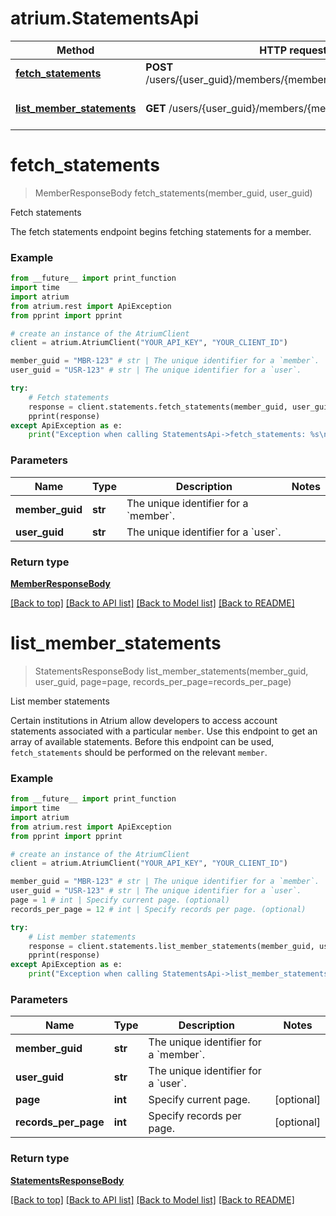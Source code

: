 # atrium.StatementsApi

Method | HTTP request | Description
------------- | ------------- | -------------
[**fetch_statements**](StatementsApi.md#fetch_statements) | **POST** /users/{user_guid}/members/{member_guid}/fetch_statements | Fetch statements
[**list_member_statements**](StatementsApi.md#list_member_statements) | **GET** /users/{user_guid}/members/{member_guid}/statements | List member statements


# **fetch_statements**
> MemberResponseBody fetch_statements(member_guid, user_guid)

Fetch statements

The fetch statements endpoint begins fetching statements for a member.

### Example
```python
from __future__ import print_function
import time
import atrium
from atrium.rest import ApiException
from pprint import pprint

# create an instance of the AtriumClient
client = atrium.AtriumClient("YOUR_API_KEY", "YOUR_CLIENT_ID")

member_guid = "MBR-123" # str | The unique identifier for a `member`.
user_guid = "USR-123" # str | The unique identifier for a `user`.

try:
    # Fetch statements
    response = client.statements.fetch_statements(member_guid, user_guid)
    pprint(response)
except ApiException as e:
    print("Exception when calling StatementsApi->fetch_statements: %s\n" % e)
```

### Parameters

Name | Type | Description  | Notes
------------- | ------------- | ------------- | -------------
 **member_guid** | **str**| The unique identifier for a &#x60;member&#x60;. | 
 **user_guid** | **str**| The unique identifier for a &#x60;user&#x60;. | 

### Return type

[**MemberResponseBody**](MemberResponseBody.md)

[[Back to top]](#) [[Back to API list]](../README.md#documentation-for-api-endpoints) [[Back to Model list]](../README.md#documentation-for-models) [[Back to README]](../README.md)

# **list_member_statements**
> StatementsResponseBody list_member_statements(member_guid, user_guid, page=page, records_per_page=records_per_page)

List member statements

Certain institutions in Atrium allow developers to access account statements associated with a particular `member`. Use this endpoint to get an array of available statements.  Before this endpoint can be used, `fetch_statements` should be performed on the relevant `member`. 

### Example
```python
from __future__ import print_function
import time
import atrium
from atrium.rest import ApiException
from pprint import pprint

# create an instance of the AtriumClient
client = atrium.AtriumClient("YOUR_API_KEY", "YOUR_CLIENT_ID")

member_guid = "MBR-123" # str | The unique identifier for a `member`.
user_guid = "USR-123" # str | The unique identifier for a `user`.
page = 1 # int | Specify current page. (optional)
records_per_page = 12 # int | Specify records per page. (optional)

try:
    # List member statements
    response = client.statements.list_member_statements(member_guid, user_guid, page=page, records_per_page=records_per_page)
    pprint(response)
except ApiException as e:
    print("Exception when calling StatementsApi->list_member_statements: %s\n" % e)
```

### Parameters

Name | Type | Description  | Notes
------------- | ------------- | ------------- | -------------
 **member_guid** | **str**| The unique identifier for a &#x60;member&#x60;. | 
 **user_guid** | **str**| The unique identifier for a &#x60;user&#x60;. | 
 **page** | **int**| Specify current page. | [optional] 
 **records_per_page** | **int**| Specify records per page. | [optional] 

### Return type

[**StatementsResponseBody**](StatementsResponseBody.md)

[[Back to top]](#) [[Back to API list]](../README.md#documentation-for-api-endpoints) [[Back to Model list]](../README.md#documentation-for-models) [[Back to README]](../README.md)


